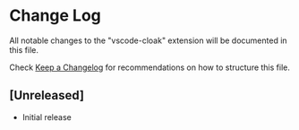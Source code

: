 # Change Log

All notable changes to the "vscode-cloak" extension will be documented in this file.

Check [Keep a Changelog](http://keepachangelog.com/) for recommendations on how to structure this file.

## [Unreleased]

- Initial release

